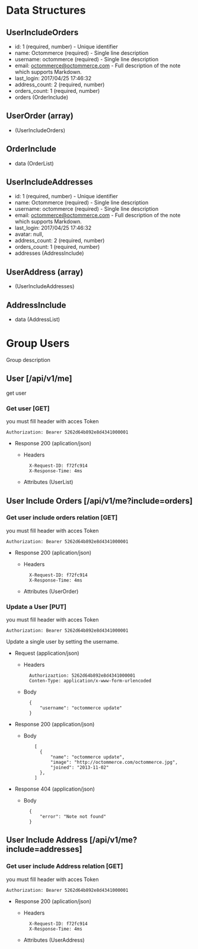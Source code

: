 # Data Structures

## UserIncludeOrders
+ id: 1 (required, number) - Unique identifier
+ name: Octommerce (required) - Single line description
+ username: octommerce (required) - Single line description
+ email: octommerce@octommerce.com - Full description of the note which supports Markdown.
+ last_login: 2017/04/25 17:46:32
+ address_count: 2 (required, number)
+ orders_count: 1 (required, number)
+ orders (OrderInclude)

## UserOrder (array)
+ (UserIncludeOrders)

## OrderInclude
+ data (OrderList)

## UserIncludeAddresses
+ id: 1 (required, number) - Unique identifier
+ name: Octommerce (required) - Single line description
+ username: octommerce (required) - Single line description
+ email: octommerce@octommerce.com - Full description of the note which supports Markdown.
+ last_login: 2017/04/25 17:46:32
+ avatar: null,
+ address_count: 2 (required, number)
+ orders_count: 1 (required, number)
+ addresses (AddressInclude)

## UserAddress (array)
+ (UserIncludeAddresses)

## AddressInclude
+ data (AddressList)

# Group Users

Group description
## User  [/api/v1/me]
get user

### Get user [GET]

you must fill header with acces Token

```http
Authorization: Bearer 5262d64b892e8d4341000001
```

+ Response 200 (aplication/json)

    + Headers

            X-Request-ID: f72fc914
            X-Response-Time: 4ms


    + Attributes (UserList)

## User Include Orders [/api/v1/me?include=orders]
### Get user include orders relation [GET]

you must fill header with acces Token

```http
Authorization: Bearer 5262d64b892e8d4341000001
```

+ Response 200 (aplication/json)

    + Headers

            X-Request-ID: f72fc914
            X-Response-Time: 4ms


    + Attributes (UserOrder)



### Update a User [PUT]

you must fill header with acces Token

```http
Authorization: Bearer 5262d64b892e8d4341000001
```
Update a single user by setting the username.
+ Request (application/json)

    + Headers

            Authorizaztion: 5262d64b892e8d4341000001
            Conten-Type: application/x-www-form-urlencoded

    + Body

            {
                "username": "octommerce update"
            }

+ Response 200 (application/json)


  + Body

            [
              {
                  "name": "octommerce update",
                  "image": "http://octommerce.com/octommerce.jpg",
                  "joined": "2013-11-02"
              },
            ]

+ Response 404 (application/json)

    + Body

            {
                "error": "Note not found"
            }


## User Include Address [/api/v1/me?include=addresses]
### Get user include Address relation [GET]

you must fill header with acces Token

```http
Authorization: Bearer 5262d64b892e8d4341000001
```

+ Response 200 (aplication/json)

    + Headers

            X-Request-ID: f72fc914
            X-Response-Time: 4ms


    + Attributes (UserAddress)
